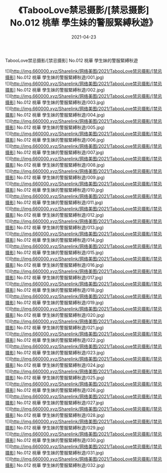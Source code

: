 ﻿---
layout: post
title:  《TabooLove禁忌摄影/[禁忌摄影] No.012 桃華 學生妹的警服緊縛秋遊》
date:   2021-04-23
img: http://img.660000.xyz/Sharelink/网络美图/2021/TabooLove禁忌摄影/[禁忌摄影] No.012 桃華 學生妹的警服緊縛秋遊/000.jpg
categories: [美女, 清纯, 唯美]
---

TabooLove禁忌摄影/[禁忌摄影] No.012 桃華 學生妹的警服緊縛秋遊

 ![](http://img.660000.xyz/Sharelink/网络美图/2021/TabooLove禁忌摄影/[禁忌摄影] No.012 桃華 學生妹的警服緊縛秋遊/001.jpg) <br>![](http://img.660000.xyz/Sharelink/网络美图/2021/TabooLove禁忌摄影/[禁忌摄影] No.012 桃華 學生妹的警服緊縛秋遊/002.jpg) <br>![](http://img.660000.xyz/Sharelink/网络美图/2021/TabooLove禁忌摄影/[禁忌摄影] No.012 桃華 學生妹的警服緊縛秋遊/003.jpg) <br>![](http://img.660000.xyz/Sharelink/网络美图/2021/TabooLove禁忌摄影/[禁忌摄影] No.012 桃華 學生妹的警服緊縛秋遊/004.jpg) <br>![](http://img.660000.xyz/Sharelink/网络美图/2021/TabooLove禁忌摄影/[禁忌摄影] No.012 桃華 學生妹的警服緊縛秋遊/005.jpg) <br>![](http://img.660000.xyz/Sharelink/网络美图/2021/TabooLove禁忌摄影/[禁忌摄影] No.012 桃華 學生妹的警服緊縛秋遊/006.jpg) <br>![](http://img.660000.xyz/Sharelink/网络美图/2021/TabooLove禁忌摄影/[禁忌摄影] No.012 桃華 學生妹的警服緊縛秋遊/007.jpg) <br>![](http://img.660000.xyz/Sharelink/网络美图/2021/TabooLove禁忌摄影/[禁忌摄影] No.012 桃華 學生妹的警服緊縛秋遊/008.jpg) <br>![](http://img.660000.xyz/Sharelink/网络美图/2021/TabooLove禁忌摄影/[禁忌摄影] No.012 桃華 學生妹的警服緊縛秋遊/009.jpg) <br>![](http://img.660000.xyz/Sharelink/网络美图/2021/TabooLove禁忌摄影/[禁忌摄影] No.012 桃華 學生妹的警服緊縛秋遊/010.jpg) <br>![](http://img.660000.xyz/Sharelink/网络美图/2021/TabooLove禁忌摄影/[禁忌摄影] No.012 桃華 學生妹的警服緊縛秋遊/011.jpg) <br>![](http://img.660000.xyz/Sharelink/网络美图/2021/TabooLove禁忌摄影/[禁忌摄影] No.012 桃華 學生妹的警服緊縛秋遊/012.jpg) <br>![](http://img.660000.xyz/Sharelink/网络美图/2021/TabooLove禁忌摄影/[禁忌摄影] No.012 桃華 學生妹的警服緊縛秋遊/013.jpg) <br>![](http://img.660000.xyz/Sharelink/网络美图/2021/TabooLove禁忌摄影/[禁忌摄影] No.012 桃華 學生妹的警服緊縛秋遊/014.jpg) <br>![](http://img.660000.xyz/Sharelink/网络美图/2021/TabooLove禁忌摄影/[禁忌摄影] No.012 桃華 學生妹的警服緊縛秋遊/015.jpg) <br>![](http://img.660000.xyz/Sharelink/网络美图/2021/TabooLove禁忌摄影/[禁忌摄影] No.012 桃華 學生妹的警服緊縛秋遊/016.jpg) <br>![](http://img.660000.xyz/Sharelink/网络美图/2021/TabooLove禁忌摄影/[禁忌摄影] No.012 桃華 學生妹的警服緊縛秋遊/017.jpg) <br>![](http://img.660000.xyz/Sharelink/网络美图/2021/TabooLove禁忌摄影/[禁忌摄影] No.012 桃華 學生妹的警服緊縛秋遊/018.jpg) <br>![](http://img.660000.xyz/Sharelink/网络美图/2021/TabooLove禁忌摄影/[禁忌摄影] No.012 桃華 學生妹的警服緊縛秋遊/019.jpg) <br>![](http://img.660000.xyz/Sharelink/网络美图/2021/TabooLove禁忌摄影/[禁忌摄影] No.012 桃華 學生妹的警服緊縛秋遊/020.jpg) <br>![](http://img.660000.xyz/Sharelink/网络美图/2021/TabooLove禁忌摄影/[禁忌摄影] No.012 桃華 學生妹的警服緊縛秋遊/021.jpg) <br>![](http://img.660000.xyz/Sharelink/网络美图/2021/TabooLove禁忌摄影/[禁忌摄影] No.012 桃華 學生妹的警服緊縛秋遊/022.jpg) <br>![](http://img.660000.xyz/Sharelink/网络美图/2021/TabooLove禁忌摄影/[禁忌摄影] No.012 桃華 學生妹的警服緊縛秋遊/023.jpg) <br>![](http://img.660000.xyz/Sharelink/网络美图/2021/TabooLove禁忌摄影/[禁忌摄影] No.012 桃華 學生妹的警服緊縛秋遊/024.jpg) <br>![](http://img.660000.xyz/Sharelink/网络美图/2021/TabooLove禁忌摄影/[禁忌摄影] No.012 桃華 學生妹的警服緊縛秋遊/025.jpg) <br>![](http://img.660000.xyz/Sharelink/网络美图/2021/TabooLove禁忌摄影/[禁忌摄影] No.012 桃華 學生妹的警服緊縛秋遊/026.jpg) <br>![](http://img.660000.xyz/Sharelink/网络美图/2021/TabooLove禁忌摄影/[禁忌摄影] No.012 桃華 學生妹的警服緊縛秋遊/027.jpg) <br>![](http://img.660000.xyz/Sharelink/网络美图/2021/TabooLove禁忌摄影/[禁忌摄影] No.012 桃華 學生妹的警服緊縛秋遊/028.jpg) <br>![](http://img.660000.xyz/Sharelink/网络美图/2021/TabooLove禁忌摄影/[禁忌摄影] No.012 桃華 學生妹的警服緊縛秋遊/029.jpg) <br>![](http://img.660000.xyz/Sharelink/网络美图/2021/TabooLove禁忌摄影/[禁忌摄影] No.012 桃華 學生妹的警服緊縛秋遊/030.jpg) <br>![](http://img.660000.xyz/Sharelink/网络美图/2021/TabooLove禁忌摄影/[禁忌摄影] No.012 桃華 學生妹的警服緊縛秋遊/031.jpg) <br>![](http://img.660000.xyz/Sharelink/网络美图/2021/TabooLove禁忌摄影/[禁忌摄影] No.012 桃華 學生妹的警服緊縛秋遊/032.jpg) <br>